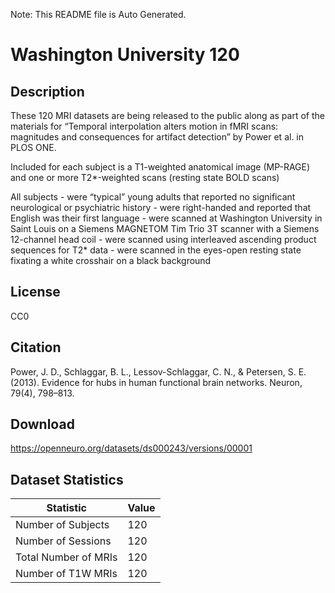 Note: This README file is Auto Generated.

# Washington University 120

## Description

These 120 MRI datasets are being released to the public along as part of the materials for “Temporal interpolation alters motion in fMRI scans: magnitudes and consequences for artifact detection” by Power et al. in PLOS ONE.

Included for each subject is a T1-weighted anatomical image (MP-RAGE) and one or more T2*-weighted scans (resting state BOLD scans)

All subjects - were “typical” young adults that reported no significant neurological or psychiatric history - were right-handed and reported that English was their first language - were scanned at Washington University in Saint Louis on a Siemens MAGNETOM Tim Trio 3T scanner with a Siemens 12-channel head coil - were scanned using interleaved ascending product sequences for T2* data - were scanned in the eyes-open resting state fixating a white crosshair on a black background


## License

CC0

## Citation

Power, J. D., Schlaggar, B. L., Lessov-Schlaggar, C. N., & Petersen, S. E. (2013). Evidence for hubs in human functional brain networks. Neuron, 79(4), 798–813.

## Download

https://openneuro.org/datasets/ds000243/versions/00001

## Dataset Statistics

| Statistic | Value |
| --- | --- |
| Number of Subjects | 120 |
| Number of Sessions | 120 |
| Total Number of MRIs | 120 |
| Number of T1W MRIs | 120 |

